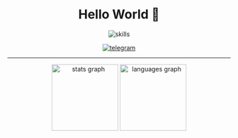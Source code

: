 <div align="center">
    <h1>Hello World 👋</h1>
</div>

<div align="center">
    <img src="https://skillicons.dev/icons?i=python,java,github,ubuntu,raspberrypi" alt="skills"/>
</div>

<p></p>

<div align="center">
    <a href="https://t.me/brill_sol/">
        <img src="https://img.shields.io/badge/Telegram-blue?style=for-the-badge"  alt="telegram"/>
    </a>
</div>

---

<div align="center">
    <img src="https://github-readme-stats.vercel.app/api?username=TheSpace-hub&theme=calm_pink&show_icons=true&rank_icon=github" height="150" alt="stats graph"  />
    <img src="https://github-readme-stats.vercel.app/api/top-langs/?username=TheSpace-hub&layout=compact&theme=calm_pink" height="150" alt="languages graph"  />
</div>
